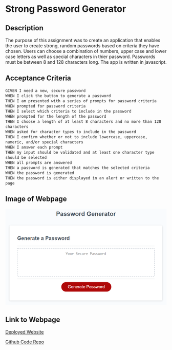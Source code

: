 # Strong Password Generator

## Description

The purpose of this assignment was to create an application that enables the user to create strong, random passwords based on criteria they have chosen. Users can choose a combination of numbers, upper case and lower case letters as well as special characters in thier password. Passwords must be between 8 and 128 characters long. The app is written in javascript.

## Acceptance Criteria

```
GIVEN I need a new, secure password
WHEN I click the button to generate a password
THEN I am presented with a series of prompts for password criteria
WHEN prompted for password criteria
THEN I select which criteria to include in the password
WHEN prompted for the length of the password
THEN I choose a length of at least 8 characters and no more than 128 characters
WHEN asked for character types to include in the password
THEN I confirm whether or not to include lowercase, uppercase, numeric, and/or special characters
WHEN I answer each prompt
THEN my input should be validated and at least one character type should be selected
WHEN all prompts are answered
THEN a password is generated that matches the selected criteria
WHEN the password is generated
THEN the password is either displayed in an alert or written to the page
```

## Image of Webpage

![Image of Password Generator](./images\03-javascript-homework-demo.png)

## Link to Webpage

[Deployed Website](https://tmantena1.github.io/Strong-Password-Generator/)

[Github Code Repo](https://github.com/tmantena1/Strong-Password-Generator)